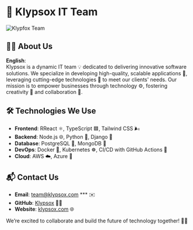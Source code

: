 # 🚀 Klypsox IT Team

![Klypfox Team](https://i.postimg.cc/MHRrwX7T/image-4.jpg)

## 👨‍💻 About Us
**English**:  
Klypsox is a dynamic IT team 💡 dedicated to delivering innovative software solutions. We specialize in developing high-quality, scalable applications 📱, leveraging cutting-edge technologies 🧠 to meet our clients' needs. Our mission is to empower businesses through technology ⚙️, fostering creativity 🎨 and collaboration 🤝.

## 🛠️ Technologies We Use
- **Frontend**: RReact ⚛️, TypeScript 🟦, Tailwind CSS 🌬️
- **Backend**: Node.js 🌐, Python 🐍, Django 🎯
- **Database**: PostgreSQL 🐘, MongoDB 🍃
- **DevOps**: Docker 🐳, Kubernetes ☸️, CI/CD with GitHub Actions 🔁
- **Cloud**: AWS ☁️, Azure 🔷

## 📬 Contact Us
- **Email**: team@klypsox.com *** ✉️ 
- **GitHub**: [Klypsox](https://github.com/klypsox) 🧑‍💻
- **Website**: [klypsox.com](https://***.com) 🌐
 
We’re excited to collaborate and build the future of technology together! 🚀🤖
